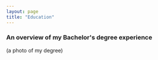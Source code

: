 ```yaml
---
layout: page
title: "Education"
---
```

<h3>An overview of my Bachelor's degree experience</h3>

(a photo of my degree)
